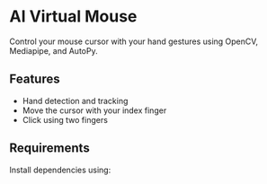 # AI Virtual Mouse 

Control your mouse cursor with your hand gestures using OpenCV, Mediapipe, and AutoPy.

## Features
- Hand detection and tracking
- Move the cursor with your index finger
- Click using two fingers

## Requirements
Install dependencies using:
